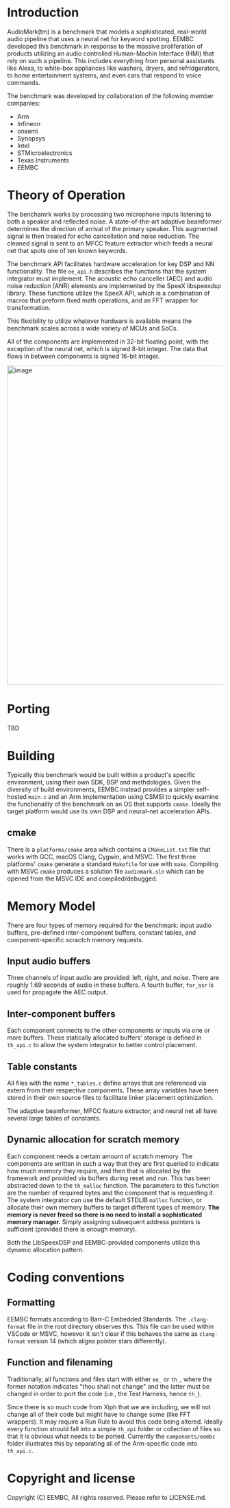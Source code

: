 # Introduction

AudioMark(tm) is a benchmark that models a sophisticated, real-world audio pipeline that uses a neural net for keyword spotting. EEMBC developed this benchmark in response to the massive proliferation of products utilizing an audio controlled Human-Machin Interface (HMI) that rely on such a pipeline. This includes everything from personal assistants like Alexa, to white-box appliances like washers, dryers, and refridgerators, to home entertainment systems, and even cars that respond to voice commands.

The benchmark was developed by collaboration of the following member companies:

* Arm
* Infineon
* onsemi
* Synopsys
* Intel
* STMicroelectronics
* Texas Instruments
* EEMBC

# Theory of Operation

The benchamrk works by processing two microphone inputs listening to both a speaker and reflected noise. A state-of-the-art adaptive beamformer determines the direction of arrival of the primary speaker. This augmented signal is then treated for echo cancellation and noise reduction. The cleaned signal is sent to an MFCC feature extractor which feeds a neural net that spots one of ten known keywords.

The benchmark API facilitates hardware acceleration for key DSP and NN functionality. The file `ee_api.h` describes the functions that the system integrator must implement. The acoustic echo canceller (AEC) and audio noise reduction (ANR) elements are implemented by the SpeeX libspeexdsp library. These functions utilize the SpeeX API, which is a combination of macros that preform fixed math operations, and an FFT wrapper for transformation.

This flexibility to utilize whatever hardware is available means the benchmark scales across a wide variety of MCUs and SoCs.

All of the components are implemented in 32-bit floating point, with the exception of the neural net, which is signed 8-bit integer. The data that flows in between components is signed 16-bit integer.

<img width="745" alt="image" src="https://user-images.githubusercontent.com/8249735/207705676-966fe230-8eac-4250-a468-437dc4ceebcd.png">

# Porting

TBD

# Building

Typically this benchmark would be built within a product's specific environment, using their own SDK, BSP and methdologies. Given the diversity of build environments, EEMBC instead provides a simpler self-hosted `main.c` and an Arm implementation using CSMSI to quickly examine the functionality of the benchmark on an OS that supports `cmake`. Ideally the target platform would use its own DSP and neural-net acceleration APIs.

## cmake

There is a `platforms/cmake` area which contains a `CMakeList.txt` file that works with
GCC, macOS Clang, Cygwin, and MSVC. The first three platforms' `cmake` generate a standard
`Makefile` for use with `make`. Compiling with MSVC `cmake` produces a solution
file `audiomark.sln` which can be opened from the MSVC IDE and compiled/debugged.

# Memory Model

There are four types of memory required for the benchmark: input audio buffers,
pre-defined inter-component buffers, constant tables, and component-specific
scractch memory requests.

## Input audio buffers

Three channels of input audio are provided: left, right, and noise. There are
roughly 1.69 seconds of audio in these buffers. A fourth buffer, `for_asr` is
used for propagate the AEC output.

## Inter-component buffers

Each component connects to the other components or inputs via one or more
buffers. These statically allocated buffers' storage is defined in `th_api.c`
to allow the system integrator to better control placement.

## Table constants

All files with the name `*_tables.c` define arrays that are referenced via
extern from their respective components. These array variables have been
stored in their own source files to facilitate linker placement optimization.

The adaptive beamformer, MFCC feature extractor, and neural net all have
several large tables of constants.

## Dynamic allocation for scratch memory

Each component needs a certain amount of scratch memory. The components are
written in such a way that they are first queried to indicate how much
memory they require, and then that is allocated by the framework and provided
via buffers during reset and run. This has been abstracted down to the 
`th_malloc` function. The parameters to this function are the number of
required bytes and the component that is requesting it. The system integrator
can use the default STDLIB `malloc` function, or allocate their own memory
buffers to target different types of memory. **The memory is never freed so
there is no need to install a sophisticated memory manager.** Simply assigning
subsequent address pointers is sufficient (provided there is enough memory).

Both the LibSpeexDSP and EEMBC-provided components utilize this dynamic
allocation pattern.

# Coding conventions

## Formatting

EEMBC formats according to Barr-C Embedded Standards. The `.clang-format` file
in the root directory observes this. This file can be used within VSCode or
MSVC, however it isn't clear if this behaves the same as `clang-format`
version 14 (which aligns pointer stars differently).

## Function and filenaming

Traditionally, all functions and files start with either `ee_` or `th_`, where
the former notation indicates "thou shall not change" and the latter must be
changed in order to port the code (i.e., the Test Harness, hence `th_`).

Since there is so much code from Xiph that we are including, we will not change
all of their code but might have to change some (like FFT wrappers). It may
require a Run Rule to avoid this code being altered. Ideally every function
should fall into a simple `th_api` folder or collection of files so that it is
obvious what needs to be ported. Currently the `components/eembc` folder
illustrates this by separating all of the Arm-specific code into `th_api.c`.

# Copyright and license

Copyright (C) EEMBC, All rights reserved. Please refer to LICENSE.md.

